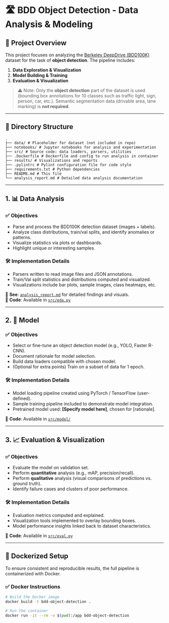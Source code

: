 # 🛣️ BDD Object Detection - Data Analysis & Modeling

## 📌 Project Overview

This project focuses on analyzing the [Berkeley DeepDrive (BDD100K)](https://bdd-data.berkeley.edu/) dataset for the task of **object detection**. The pipeline includes:

1. **Data Exploration & Visualization**
2. **Model Building & Training**
3. **Evaluation & Visualization**

> ⚠️ Note: Only the **object detection** part of the dataset is used (bounding box annotations for 10 classes such as traffic light, sign, person, car, etc.). Semantic segmentation data (drivable area, lane marking) is **not required**.

---

## 📂 Directory Structure

```
.
├── data/ # Placeholder for dataset (not included in repo)
├── notebooks/ # Jupyter notebooks for analysis and experimentation
├── src/ # Source code: data loaders, parsers, utilities
├── .Dockerfile # Dockerfile and config to run analysis in container
├── results/ # Visualizations and reports
├── .pylintrc # Pylint configuration file for code style
├── requirements.txt # Python dependencies
├── README.md # This file
└── analysis_report.md # Detailed data analysis documentation
```


---

## 1. 📊 Data Analysis 

### ✅ Objectives

- Parse and process the BDD100K detection dataset (images + labels).
- Analyze class distributions, train/val splits, and identify anomalies or patterns.
- Visualize statistics via plots or dashboards.
- Highlight unique or interesting samples.

### 🛠️ Implementation Details

- Parsers written to read image files and JSON annotations.
- Train/Val split statistics and distributions computed and visualized.
- Visualizations include bar plots, sample images, class heatmaps, etc.

📄 **See**: [`analysis_report.md`](./analysis_report.md) for detailed findings and visuals.  
📁 **Code**: Available in [`src/eda.py`](./src/eda.py)

---

## 2. 🧠 Model 

### ✅ Objectives

- Select or fine-tune an object detection model (e.g., YOLO, Faster R-CNN).
- Document rationale for model selection.
- Build data loaders compatible with chosen model.
- (Optional for extra points) Train on a subset of data for 1 epoch.

### 🛠️ Implementation Details

- Model loading pipeline created using PyTorch / TensorFlow (user-defined).
- Sample training pipeline included to demonstrate model integration.
- Pretrained model used: **[Specify model here]**, chosen for [rationale].

📁 **Code**: Available in [`src/model/`](./src/model/)

---

## 3. 📈 Evaluation & Visualization 

### ✅ Objectives

- Evaluate the model on validation set.
- Perform **quantitative** analysis (e.g., mAP, precision/recall).
- Perform **qualitative** analysis (visual comparisons of predictions vs. ground truth).
- Identify failure cases and clusters of poor performance.

### 🛠️ Implementation Details

- Evaluation metrics computed and explained.
- Visualization tools implemented to overlay bounding boxes.
- Model performance insights linked back to dataset characteristics.

📁 **Code**: Available in [`src/eval.py`](./src/eval.py)

---

## 🐳 Dockerized Setup

To ensure consistent and reproducible results, the full pipeline is containerized with Docker.

### ✅ Docker Instructions

```bash
# Build the Docker image
docker build -t bdd-object-detection .

# Run the container
docker run -it --rm -v $(pwd):/app bdd-object-detection
